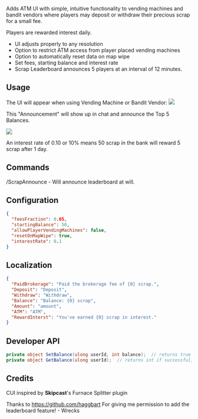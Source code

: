 Adds ATM UI with simple, intuitive functionality to vending machines and bandit vendors where players may deposit or withdraw their precious scrap for a small fee.

Players are rewarded interest daily.

* UI adjusts properly to any resolution
* Option to restrict ATM access from player placed vending machines
* Option to automatically reset data on map wipe
* Set fees, starting balance and interest rate
* Scrap Leaderboard announces 5 players at an interval of 12 minutes. 

## Usage

The UI will appear when using Vending Machine or Bandit Vendor:
![](https://i.imgur.com/HtCAotG.png)

This "Announcement" will show up in chat and announce the Top 5 Balances.


![](https://cdn.discordapp.com/attachments/1136078788279677009/1136081650028138616/image.png)

An interest rate of 0.10 or 10% means 50 scrap in the bank will reward 5 scrap after 1 day.
## Commands

/ScrapAnnounce - Will announce leaderboard at will.

## Configuration


```json
{
  "feesFraction": 0.05,
  "startingBalance": 50,
  "allowPlayerVendingMachines": false,
  "resetOnMapWipe": true,
  "interestRate": 0.1
}
```

## Localization

```json
{
  "PaidBrokerage": "Paid the brokerage fee of {0} scrap.",
  "Deposit": "Deposit",
  "Withdraw": "Withdraw",
  "Balance": "Balance: {0} scrap",
  "Amount": "amount",
  "ATM": "ATM",
  "RewardInterst": "You've earned {0} scrap in interest."
}
```

## Developer API

```csharp
private object SetBalance(ulong userId, int balance);  // returns true if successful, else null
private object GetBalance(ulong userId);  // returns int if successful, else null
```

## Credits

CUI inspired by **Skipcast**'s Furnace Splitter plugin

Thanks to https://github.com/haggbart For giving me permission to add the leaderboard feature! - Wrecks
